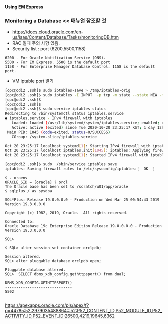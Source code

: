 
####  Using EM Express
### Monitoring a Database << 매뉴얼 참조할 것
* https://docs.cloud.oracle.com/en-us/iaas/Content/Database/Tasks/monitoringDB.htm
* RAC 일때 주의 사항 있음.
* Security list : port (6200,5500,1158)
```
6200 - For Oracle Notification Service (ONS).
5500 - For EM Express. 5500 is the default port
1158 - For Enterprise Manager Database Control. 1158 is the default port.
```
* VM iptable port 열기
```bash
[opc@odi2 .ssh]$ sudo iptables-save > /tmp/iptables-orig
[opc@odi2 .ssh]$ sudo iptables -I INPUT  -p tcp -m state --state NEW -m tcp --dport 5500 -j ACCEPT -m comme                                            nt --comment "Required for EM Express."
[opc@odi2 .ssh]$
[opc@odi2 .ssh]$
[opc@odi2 .ssh]$ sudo service iptables status
Redirecting to /bin/systemctl status iptables.service
● iptables.service - IPv4 firewall with iptables
   Loaded: loaded (/usr/lib/systemd/system/iptables.service; enabled; vendor preset: disabled)
   Active: active (exited) since Tue 2020-10-20 23:25:17 KST; 1 day 12h ago
 Main PID: 1045 (code=exited, status=0/SUCCESS)
   CGroup: /system.slice/iptables.service

Oct 20 23:25:17 localhost systemd[1]: Starting IPv4 firewall with iptables...
Oct 20 23:25:17 localhost iptables.init[1045]: iptables: Applying firewall rules: [  OK  ]
Oct 20 23:25:17 localhost systemd[1]: Started IPv4 firewall with iptables.

[opc@odi2 .ssh]$ sudo  /sbin/service iptables save
iptables: Saving firewall rules to /etc/sysconfig/iptables:[  OK  ]

```

```
$ . oraenv
ORACLE_SID = [oracle] ? orcl
The Oracle base has been set to /scratch/u01/app/oracle
$ sqlplus / as sysdba

SQL*Plus: Release 19.0.0.0.0 - Production on Wed Mar 25 00:54:43 2019
Version 19.3.0.0.0

Copyright (c) 1982, 2019, Oracle.  All rights reserved.

Connected to:
Oracle Database 19c Enterprise Edition Release 19.0.0.0.0 - Production
Version 19.3.0.0.0

SQL>  

$ SQL> alter session set container orclpdb;

Session altered.
SQL> alter pluggable database orclpdb open;

Pluggable database altered.
SQL>  SELECT dbms_xdb_config.gethttpsport() from dual; 

DBMS_XDB_CONFIG.GETHTTPSPORT()
------------------------------
5502


```
https://apexapps.oracle.com/pls/apex/f?p=44785:52:2979035488864:::52:P52_CONTENT_ID,P52_MODULE_ID,P52_ACTIVITY_ID,P52_EVENT_ID:26500,4219,19645,6362

